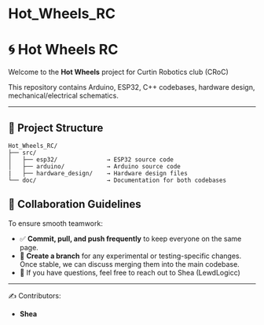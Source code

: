 # Hot_Wheels_RC
# 🌀 Hot Wheels RC

Welcome to the **Hot Wheels** project for Curtin Robotics club (CRoC)

This repository contains Arduino, ESP32, C++ codebases, hardware design, mechanical/electrical schematics.

---

## 📁 Project Structure

```
Hot_Wheels_RC/
├── src/
│   ├── esp32/              → ESP32 source code
│   ├── arduino/            → Arduino source code
|   ├── hardware_design/    → Hardware design files
└── doc/                    → Documentation for both codebases
```

## 🚀 Collaboration Guidelines

To ensure smooth teamwork:

- ✅ **Commit, pull, and push frequently** to keep everyone on the same page.
- 🌿 **Create a branch** for any experimental or testing-specific changes. Once stable, we can discuss merging them into the main codebase.
- 💬 If you have questions, feel free to reach out to Shea (LewdLogicc)


---

✍️ Contributors:  
- **Shea**
